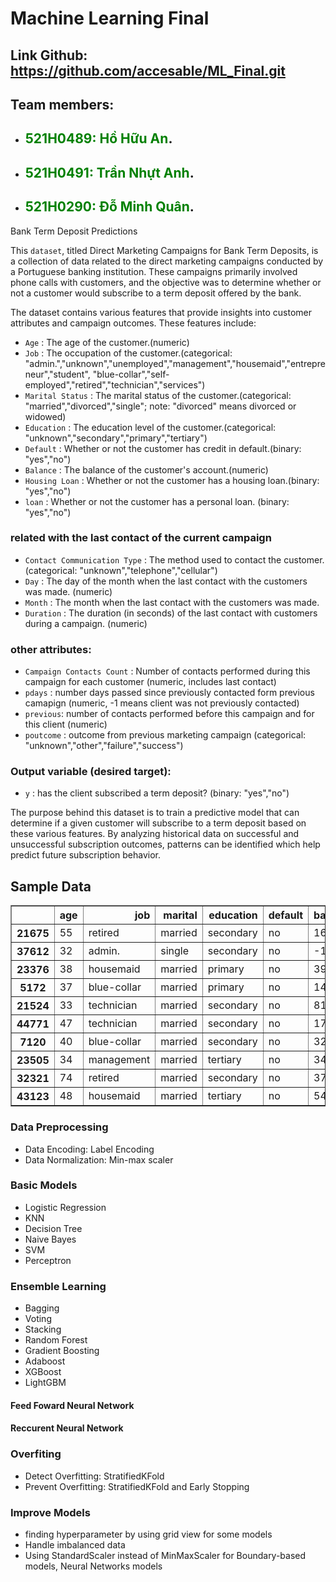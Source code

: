 # Machine Learning Final

## Link Github: https://github.com/accesable/ML_Final.git

## Team members:
 - ## <span style="color:green">521H0489: Hồ Hữu An</span>.
 - ## <span style="color:green">521H0491: Trần Nhựt Anh</span>.
 - ## <span style="color:green">521H0290: Đỗ Minh Quân</span>.

Bank Term Deposit Predictions

This `dataset`, titled Direct Marketing Campaigns for Bank Term Deposits, is a collection of data related to the direct marketing campaigns conducted by a Portuguese banking institution. These campaigns primarily involved phone calls with customers, and the objective was to determine whether or not a customer would subscribe to a term deposit offered by the bank.

The dataset contains various features that provide insights into customer attributes and campaign outcomes. These features include:

- `Age` : The age of the customer.(numeric)
- `Job` : The occupation of the customer.(categorical: "admin.","unknown","unemployed","management","housemaid","entrepreneur","student", "blue-collar","self-employed","retired","technician","services")
- `Marital Status` : The marital status of the customer.(categorical: "married","divorced","single"; note: "divorced" means divorced or widowed)
- `Education` : The education level of the customer.(categorical: "unknown","secondary","primary","tertiary")
- `Default` : Whether or not the customer has credit in default.(binary: "yes","no")
- `Balance` : The balance of the customer's account.(numeric)
- `Housing Loan` : Whether or not the customer has a housing loan.(binary: "yes","no")
- `loan` : Whether or not the customer has a personal loan. (binary: "yes","no") 

### related with the last contact of the current campaign
- `Contact Communication Type` : The method used to contact the customer. (categorical: "unknown","telephone","cellular")
- `Day` : The day of the month when the last contact with the customers was made. (numeric)
- `Month` : The month when the last contact with the customers was made.
- `Duration` : The duration (in seconds) of the last contact with customers during a campaign. (numeric)

### other attributes:
- `Campaign Contacts Count` : Number of contacts performed during this campaign for each customer (numeric, includes last contact)
- `pdays` : number days passed since previously contacted form previous camapign (numeric, -1 means client was not previously contacted)
- `previous`: number of contacts performed before this campaign and for this client (numeric)
- `poutcome` : outcome from previous marketing campaign (categorical: "unknown","other","failure","success")

### Output variable (desired target):
- `y` : has the client subscribed a term deposit? (binary: "yes","no")

The purpose behind this dataset is to train a predictive model that can determine if a given customer will subscribe to a term deposit based on these various features. By analyzing historical data on successful and unsuccessful subscription outcomes, patterns can be identified which help predict future subscription behavior.
## Sample Data
<div>
<table border="1" class="dataframe">
  <thead>
    <tr style="text-align: right;">
      <th></th>
      <th>age</th>
      <th>job</th>
      <th>marital</th>
      <th>education</th>
      <th>default</th>
      <th>balance</th>
      <th>housing</th>
      <th>loan</th>
      <th>contact</th>
      <th>day</th>
      <th>month</th>
      <th>duration</th>
      <th>campaign</th>
      <th>pdays</th>
      <th>previous</th>
      <th>poutcome</th>
      <th>y</th>
    </tr>
  </thead>
  <tbody>
    <tr>
      <th>21675</th>
      <td>55</td>
      <td>retired</td>
      <td>married</td>
      <td>secondary</td>
      <td>no</td>
      <td>168</td>
      <td>no</td>
      <td>no</td>
      <td>cellular</td>
      <td>19</td>
      <td>aug</td>
      <td>79</td>
      <td>2</td>
      <td>-1</td>
      <td>0</td>
      <td>unknown</td>
      <td>no</td>
    </tr>
    <tr>
      <th>37612</th>
      <td>32</td>
      <td>admin.</td>
      <td>single</td>
      <td>secondary</td>
      <td>no</td>
      <td>-133</td>
      <td>yes</td>
      <td>no</td>
      <td>cellular</td>
      <td>14</td>
      <td>may</td>
      <td>119</td>
      <td>1</td>
      <td>352</td>
      <td>2</td>
      <td>failure</td>
      <td>no</td>
    </tr>
    <tr>
      <th>23376</th>
      <td>38</td>
      <td>housemaid</td>
      <td>married</td>
      <td>primary</td>
      <td>no</td>
      <td>3918</td>
      <td>no</td>
      <td>no</td>
      <td>cellular</td>
      <td>27</td>
      <td>aug</td>
      <td>101</td>
      <td>3</td>
      <td>-1</td>
      <td>0</td>
      <td>unknown</td>
      <td>no</td>
    </tr>
    <tr>
      <th>5172</th>
      <td>37</td>
      <td>blue-collar</td>
      <td>married</td>
      <td>primary</td>
      <td>no</td>
      <td>1455</td>
      <td>yes</td>
      <td>no</td>
      <td>unknown</td>
      <td>21</td>
      <td>may</td>
      <td>165</td>
      <td>2</td>
      <td>-1</td>
      <td>0</td>
      <td>unknown</td>
      <td>no</td>
    </tr>
    <tr>
      <th>21524</th>
      <td>33</td>
      <td>technician</td>
      <td>married</td>
      <td>secondary</td>
      <td>no</td>
      <td>81</td>
      <td>no</td>
      <td>no</td>
      <td>cellular</td>
      <td>19</td>
      <td>aug</td>
      <td>671</td>
      <td>2</td>
      <td>-1</td>
      <td>0</td>
      <td>unknown</td>
      <td>no</td>
    </tr>
    <tr>
      <th>44771</th>
      <td>47</td>
      <td>technician</td>
      <td>married</td>
      <td>secondary</td>
      <td>no</td>
      <td>1740</td>
      <td>yes</td>
      <td>no</td>
      <td>cellular</td>
      <td>13</td>
      <td>sep</td>
      <td>502</td>
      <td>1</td>
      <td>490</td>
      <td>1</td>
      <td>failure</td>
      <td>no</td>
    </tr>
    <tr>
      <th>7120</th>
      <td>40</td>
      <td>blue-collar</td>
      <td>married</td>
      <td>secondary</td>
      <td>no</td>
      <td>327</td>
      <td>yes</td>
      <td>no</td>
      <td>unknown</td>
      <td>29</td>
      <td>may</td>
      <td>134</td>
      <td>1</td>
      <td>-1</td>
      <td>0</td>
      <td>unknown</td>
      <td>no</td>
    </tr>
    <tr>
      <th>23505</th>
      <td>34</td>
      <td>management</td>
      <td>married</td>
      <td>tertiary</td>
      <td>no</td>
      <td>3486</td>
      <td>no</td>
      <td>no</td>
      <td>cellular</td>
      <td>28</td>
      <td>aug</td>
      <td>23</td>
      <td>10</td>
      <td>-1</td>
      <td>0</td>
      <td>unknown</td>
      <td>no</td>
    </tr>
    <tr>
      <th>32321</th>
      <td>74</td>
      <td>retired</td>
      <td>married</td>
      <td>secondary</td>
      <td>no</td>
      <td>3771</td>
      <td>no</td>
      <td>no</td>
      <td>telephone</td>
      <td>16</td>
      <td>apr</td>
      <td>159</td>
      <td>1</td>
      <td>-1</td>
      <td>0</td>
      <td>unknown</td>
      <td>no</td>
    </tr>
    <tr>
      <th>43123</th>
      <td>48</td>
      <td>housemaid</td>
      <td>married</td>
      <td>tertiary</td>
      <td>no</td>
      <td>5473</td>
      <td>no</td>
      <td>no</td>
      <td>cellular</td>
      <td>24</td>
      <td>feb</td>
      <td>127</td>
      <td>2</td>
      <td>184</td>
      <td>2</td>
      <td>success</td>
      <td>yes</td>
    </tr>
  </tbody>
</table>
</div>


### Data Preprocessing
- Data Encoding: Label Encoding
- Data Normalization: Min-max scaler
### Basic Models
- Logistic Regression
- KNN
- Decision Tree
- Naive Bayes
- SVM
- Perceptron
### Ensemble Learning
- Bagging
- Voting
- Stacking
- Random Forest
- Gradient Boosting
- Adaboost
- XGBoost
- LightGBM
#### Feed Foward Neural Network
#### Reccurent Neural Network
### Overfiting
- Detect Overfitting: StratifiedKFold
- Prevent Overfitting: StratifiedKFold and Early Stopping
### Improve Models
- finding hyperparameter by using grid view for some models
- Handle imbalanced data
- Using StandardScaler instead of MinMaxScaler for Boundary-based models, Neural Networks models
